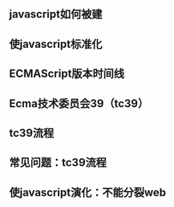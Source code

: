 ## javascript如何被建

## 使javascript标准化

## ECMAScript版本时间线

## Ecma技术委员会39（tc39）

## tc39流程

## 常见问题：tc39流程

## 使javascript演化：不能分裂web
